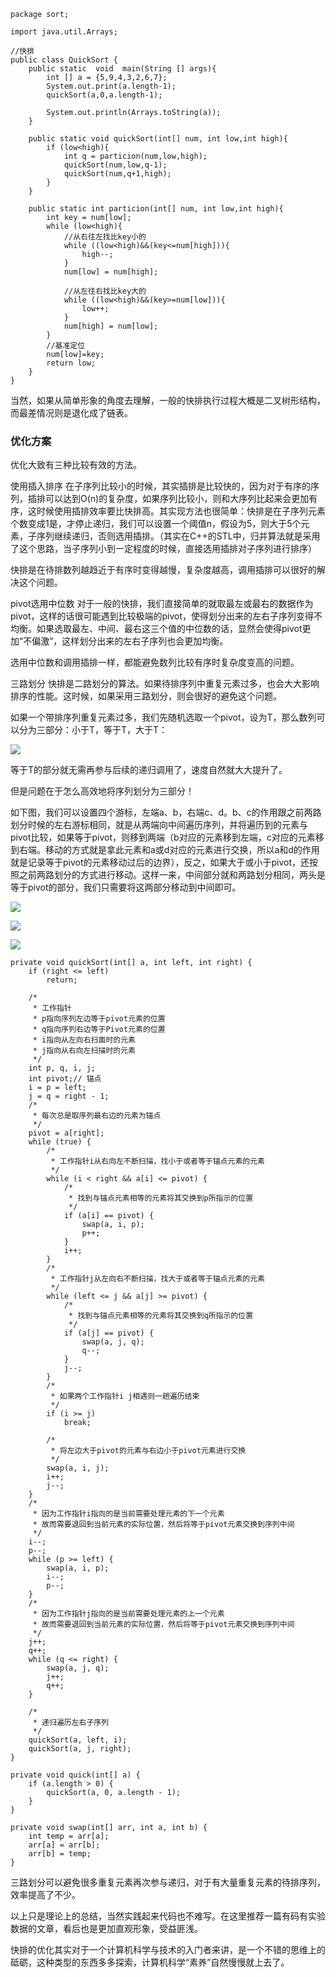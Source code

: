 ```
package sort;

import java.util.Arrays;

//快排
public class QuickSort {
    public static  void  main(String [] args){
        int [] a = {5,9,4,3,2,6,7};
        System.out.print(a.length-1);
        quickSort(a,0,a.length-1);

        System.out.println(Arrays.toString(a));
    }

    public static void quickSort(int[] num, int low,int high){
        if (low<high){
            int q = particion(num,low,high);
            quickSort(num,low,q-1);
            quickSort(num,q+1,high);
        }
    }

    public static int particion(int[] num, int low,int high){
        int key = num[low];
        while (low<high){
            //从右往左找比key小的
            while ((low<high)&&(key<=num[high])){
                high--;
            }
            num[low] = num[high];

            //从左往右找比key大的
            while ((low<high)&&(key>=num[low])){
                low++;
            }
            num[high] = num[low];
        }
        //基准定位
        num[low]=key;
        return low;
    }
}

```
当然，如果从简单形象的角度去理解，一般的快排执行过程大概是二叉树形结构，而最差情况则是退化成了链表。


### 优化方案
优化大致有三种比较有效的方法。

使用插入排序
在子序列比较小的时候，其实插排是比较快的，因为对于有序的序列，插排可以达到O(n)的复杂度，如果序列比较小，则和大序列比起来会更加有序，这时候使用插排效率要比快排高。其实现方法也很简单：快排是在子序列元素个数变成1是，才停止递归，我们可以设置一个阈值n，假设为5，则大于5个元素，子序列继续递归，否则选用插排。（其实在C++的STL中，归并算法就是采用了这个思路，当子序列小到一定程度的时候，直接选用插排对子序列进行排序）

快排是在待排数列越趋近于有序时变得越慢，复杂度越高，调用插排可以很好的解决这个问题。

pivot选用中位数
对于一般的快排，我们直接简单的就取最左或最右的数据作为pivot，这样的话很可能遇到比较极端的pivot，使得划分出来的左右子序列变得不均衡。如果选取最左、中间、最右这三个值的中位数的话，显然会使得pivot更加“不偏激”，这样划分出来的左右子序列也会更加均衡。

选用中位数和调用插排一样，都能避免数列比较有序时复杂度变高的问题。

三路划分
快排是二路划分的算法。如果待排序列中重复元素过多，也会大大影响排序的性能。这时候，如果采用三路划分，则会很好的避免这个问题。

如果一个带排序列重复元素过多，我们先随机选取一个pivot，设为T，那么数列可以分为三部分：小于T，等于T，大于T： 

![](http://www.blogjava.net/images/blogjava_net/killme2008/me3.png)

等于T的部分就无需再参与后续的递归调用了，速度自然就大大提升了。

但是问题在于怎么高效地将序列划分为三部分！

如下图，我们可以设置四个游标，左端a、b，右端c、d。b、c的作用跟之前两路划分时候的左右游标相同，就是从两端向中间遍历序列，并将遍历到的元素与pivot比较，如果等于pivot，则移到两端（b对应的元素移到左端，c对应的元素移到右端。移动的方式就是拿此元素和a或d对应的元素进行交换，所以a和d的作用就是记录等于pivot的元素移动过后的边界），反之，如果大于或小于pivot，还按照之前两路划分的方式进行移动。这样一来，中间部分就和两路划分相同，两头是等于pivot的部分，我们只需要将这两部分移动到中间即可。 

![](http://www.blogjava.net/images/blogjava_net/killme2008/me4.png)

![](http://www.blogjava.net/images/blogjava_net/killme2008/me5.png)

![](http://img.blog.csdn.net/20150718093124432)

```
private void quickSort(int[] a, int left, int right) {
    if (right <= left)
        return;

    /* 
     * 工作指针
     * p指向序列左边等于pivot元素的位置
     * q指向序列右边等于Pivot元素的位置
     * i指向从左向右扫面时的元素
     * j指向从右向左扫描时的元素
     */
    int p, q, i, j;
    int pivot;// 锚点
    i = p = left;
    j = q = right - 1;
    /*
     * 每次总是取序列最右边的元素为锚点
     */
    pivot = a[right];
    while (true) {
        /*
         * 工作指针i从右向左不断扫描，找小于或者等于锚点元素的元素
         */
        while (i < right && a[i] <= pivot) {
            /*
             * 找到与锚点元素相等的元素将其交换到p所指示的位置
             */
            if (a[i] == pivot) {
                swap(a, i, p);
                p++;
            }
            i++;
        }
        /*
         * 工作指针j从左向右不断扫描，找大于或者等于锚点元素的元素
         */
        while (left <= j && a[j] >= pivot) {
            /*
             * 找到与锚点元素相等的元素将其交换到q所指示的位置
             */
            if (a[j] == pivot) {
                swap(a, j, q);
                q--;
            }
            j--;
        }
        /*
         * 如果两个工作指针i j相遇则一趟遍历结束
         */
        if (i >= j)
            break;

        /*
         * 将左边大于pivot的元素与右边小于pivot元素进行交换
         */
        swap(a, i, j);
        i++;
        j--;
    }
    /*
     * 因为工作指针i指向的是当前需要处理元素的下一个元素
     * 故而需要退回到当前元素的实际位置，然后将等于pivot元素交换到序列中间
     */
    i--;
    p--;
    while (p >= left) {
        swap(a, i, p);
        i--;
        p--;
    }
    /*
     * 因为工作指针j指向的是当前需要处理元素的上一个元素
     * 故而需要退回到当前元素的实际位置，然后将等于pivot元素交换到序列中间
     */
    j++;
    q++;
    while (q <= right) {
        swap(a, j, q);
        j++;
        q++;
    }

    /*
     * 递归遍历左右子序列
     */
    quickSort(a, left, i);
    quickSort(a, j, right);
}

private void quick(int[] a) {
    if (a.length > 0) {
        quickSort(a, 0, a.length - 1);
    }
}

private void swap(int[] arr, int a, int b) {
    int temp = arr[a];
    arr[a] = arr[b];
    arr[b] = temp;
}
```

三路划分可以避免很多重复元素再次参与递归，对于有大量重复元素的待排序列，效率提高了不少。

以上只是理论上的总结，当然实践起来代码也不难写。在这里推荐一篇有码有实验数据的文章，看后也是更加直观形象，受益匪浅。

快排的优化其实对于一个计算机科学与技术的入门者来讲，是一个不错的思维上的砥砺，这种类型的东西多多探索，计算机科学“素养”自然慢慢就上去了。